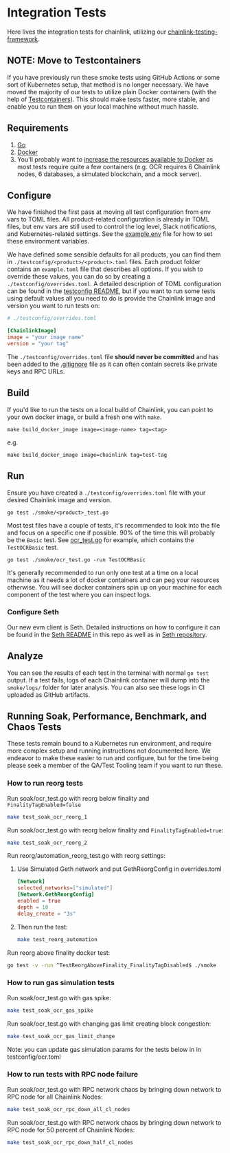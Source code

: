 # Integration Tests

Here lives the integration tests for chainlink, utilizing our [chainlink-testing-framework](https://github.com/smartcontractkit/chainlink-testing-framework).

## NOTE: Move to Testcontainers

If you have previously run these smoke tests using GitHub Actions or some sort of Kubernetes setup, that method is no longer necessary. We have moved the majority of our tests to utilize plain Docker containers (with the help of [Testcontainers](https://golang.testcontainers.org/)). This should make tests faster, more stable, and enable you to run them on your local machine without much hassle.

## Requirements

1. [Go](https://go.dev/)
2. [Docker](https://www.docker.com/)
3. You'll probably want to [increase the resources available to Docker](https://stackoverflow.com/questions/44533319/how-to-assign-more-memory-to-docker-container) as most tests require quite a few containers (e.g. OCR requires 6 Chainlink nodes, 6 databases, a simulated blockchain, and a mock server).

## Configure

We have finished the first pass at moving all test configuration from env vars to TOML files. All product-related configuration is already in TOML files, but env vars are still used to control the log level, Slack notifications, and Kubernetes-related settings. See the [example.env](./example.env) file for how to set these environment variables.

We have defined some sensible defaults for all products, you can find them in `./testconfig/<product>/<product>.toml` files. Each product folder contains an `example.toml` file that describes all options. If you wish to override these values, you can do so by creating a `./testconfig/overrides.toml`. A detailed description of TOML configuration can be found in the [testconfig README](./testconfig/README.md), but if you want to run some tests using default values all you need to do is provide the Chainlink image and version you want to run tests on:
```toml
# ./testconfig/overrides.toml

[ChainlinkImage]
image = "your image name"
version = "your tag"
```

The `./testconfig/overrides.toml` file **should never be committed** and has been added to the [.gitignore](../.gitignore) file as it can often contain secrets like private keys and RPC URLs.

## Build

If you'd like to run the tests on a local build of Chainlink, you can point to your own docker image, or build a fresh one with `make`.

`make build_docker_image image=<image-name> tag=<tag>`

e.g.

`make build_docker_image image=chainlink tag=test-tag`

## Run

Ensure you have created a `./testconfig/overrides.toml` file with your desired Chainlink image and version.

`go test ./smoke/<product>_test.go`

Most test files have a couple of tests, it's recommended to look into the file and focus on a specific one if possible. 90% of the time this will probably be the `Basic` test. See [ocr_test.go](./smoke/ocr_test.go) for example, which contains the `TestOCRBasic` test.

`go test ./smoke/ocr_test.go -run TestOCRBasic`

It's generally recommended to run only one test at a time on a local machine as it needs a lot of docker containers and can peg your resources otherwise. You will see docker containers spin up on your machine for each component of the test where you can inspect logs.

### Configure Seth

Our new evm client is Seth. Detailed instructions on how to configure it can be found in the [Seth README](./README_SETH.md) in this repo as well as in [Seth repository](https://github.com/smartcontractkit/seth).

## Analyze

You can see the results of each test in the terminal with normal `go test` output. If a test fails, logs of each Chainlink container will dump into the `smoke/logs/` folder for later analysis. You can also see these logs in CI uploaded as GitHub artifacts.

## Running Soak, Performance, Benchmark, and Chaos Tests

These tests remain bound to a Kubernetes run environment, and require more complex setup and running instructions not documented here. We endeavor to make these easier to run and configure, but for the time being please seek a member of the QA/Test Tooling team if you want to run these.

### How to run reorg tests
Run soak/ocr_test.go with reorg below finality and `FinalityTagEnabled=false`

```bash
make test_soak_ocr_reorg_1
```

Run soak/ocr_test.go with reorg below finality and `FinalityTagEnabled=true`:

```bash
make test_soak_ocr_reorg_2
```

Run reorg/automation_reorg_test.go with reorg settings:

1. Use Simulated Geth network and put GethReorgConfig in overrides.toml 


    ```toml
    [Network]
    selected_networks=["simulated"]
    [Network.GethReorgConfig]
    enabled = true
    depth = 10
    delay_create = "3s"
    ```

2. Then run the test:
    ```bash
    make test_reorg_automation
    ```

Run reorg above finality docker test:

```bash
go test -v -run ^TestReorgAboveFinality_FinalityTagDisabled$ ./smoke
```

### How to run gas simulation tests

Run soak/ocr_test.go with gas spike:

```bash
make test_soak_ocr_gas_spike
```

Run soak/ocr_test.go with changing gas limit creating block congestion:

```bash
make test_soak_ocr_gas_limit_change
```

Note: you can update gas simulation params for the tests below in in testconfig/ocr.toml

### How to run tests with RPC node failure

Run soak/ocr_test.go with RPC network chaos by bringing down network to RPC node for all Chainlink Nodes:

```bash
make test_soak_ocr_rpc_down_all_cl_nodes
```

Run soak/ocr_test.go with RPC network chaos by bringing down network to RPC node for 50 percent of Chainlink Nodes:

```bash
make test_soak_ocr_rpc_down_half_cl_nodes
```
